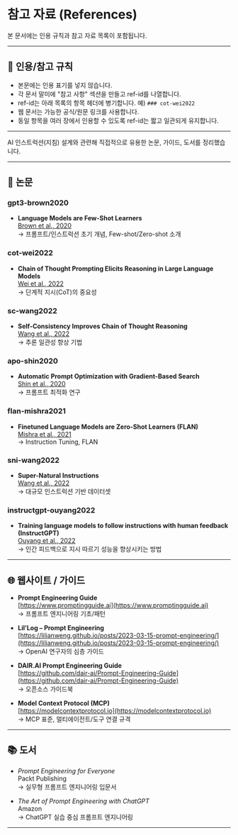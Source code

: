 # 참고 자료 (References)

본 문서에는 인용 규칙과 참고 자료 목록이 포함됩니다.

---

## 📑 인용/참고 규칙
- 본문에는 인용 표기를 넣지 않습니다.
- 각 문서 말미에 "참고 사항" 섹션을 만들고 ref-id를 나열합니다.
- ref-id는 아래 목록의 항목 헤더에 병기합니다. 예) `### cot-wei2022`
- 웹 문서는 가능한 공식/원문 링크를 사용합니다.
- 동일 항목을 여러 장에서 인용할 수 있도록 ref-id는 짧고 일관되게 유지합니다.

---

AI 인스트럭션(지침) 설계와 관련해 직접적으로 유용한 논문, 가이드, 도서를 정리했습니다.  

---

## 📄 논문
### gpt3-brown2020
- **Language Models are Few-Shot Learners**  
  [Brown et al., 2020](https://arxiv.org/abs/2005.14165)  
  → 프롬프트/인스트럭션 초기 개념, Few-shot/Zero-shot 소개  

### cot-wei2022
- **Chain of Thought Prompting Elicits Reasoning in Large Language Models**  
  [Wei et al., 2022](https://arxiv.org/abs/2201.11903)  
  → 단계적 지시(CoT)의 중요성  

### sc-wang2022
- **Self-Consistency Improves Chain of Thought Reasoning**  
  [Wang et al., 2022](https://arxiv.org/abs/2203.11171)  
  → 추론 일관성 향상 기법  

### apo-shin2020
- **Automatic Prompt Optimization with Gradient-Based Search**  
  [Shin et al., 2020](https://arxiv.org/abs/2004.14691)  
  → 프롬프트 최적화 연구  

### flan-mishra2021
- **Finetuned Language Models are Zero-Shot Learners (FLAN)**  
  [Mishra et al., 2021](https://arxiv.org/abs/2109.01652)  
  → Instruction Tuning, FLAN  

### sni-wang2022
- **Super-Natural Instructions**  
  [Wang et al., 2022](https://arxiv.org/abs/2204.07705)  
  → 대규모 인스트럭션 기반 데이터셋  

### instructgpt-ouyang2022
- **Training language models to follow instructions with human feedback (InstructGPT)**  
  [Ouyang et al., 2022](https://arxiv.org/abs/2203.02155)  
  → 인간 피드백으로 지시 따르기 성능을 향상시키는 방법

---

## 🌐 웹사이트 / 가이드
- **Prompt Engineering Guide**  
  [https://www.promptingguide.ai](https://www.promptingguide.ai)  
  → 프롬프트 엔지니어링 기초/패턴  

- **Lil’Log – Prompt Engineering**  
  [https://lilianweng.github.io/posts/2023-03-15-prompt-engineering/](https://lilianweng.github.io/posts/2023-03-15-prompt-engineering/)  
  → OpenAI 연구자의 심층 가이드  

- **DAIR.AI Prompt Engineering Guide**  
  [https://github.com/dair-ai/Prompt-Engineering-Guide](https://github.com/dair-ai/Prompt-Engineering-Guide)  
  → 오픈소스 가이드북  

- **Model Context Protocol (MCP)**  
  [https://modelcontextprotocol.io](https://modelcontextprotocol.io)  
  → MCP 표준, 멀티에이전트/도구 연결 규격  

---

## 📚 도서
- *Prompt Engineering for Everyone*  
  Packt Publishing  
  → 실무형 프롬프트 엔지니어링 입문서  

- *The Art of Prompt Engineering with ChatGPT*  
  Amazon  
  → ChatGPT 실습 중심 프롬프트 엔지니어링  

---
